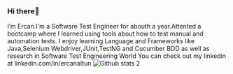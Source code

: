 ### Hi there👋 
   
I’m Ercan.I'm a Software Test Engineer for abouth a year.Attented a bootcamp where I learned using tools about how to test manual and automation tests.
I enjoy learning Language and Frameworks like Java,Selenium Webdriver,JUnit,TestNG and Cucumber BDD as well as research in Software Test Engineering World
You can check out my linkedin at linkedin.com/in/ercanaltun
![Github stats 2](https://github-readme-stats.vercel.app/api?username=ercanaltun&show_icons=true&theme=radical)
	
	
	
	

